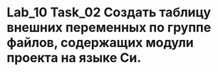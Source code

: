 # Lab_10 Task_02 Создать таблицу внешних переменных по группе файлов, содержащих модули проекта на языке Си.
